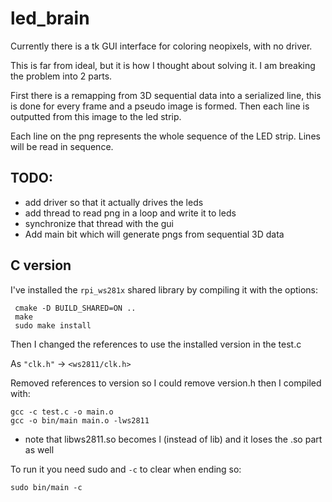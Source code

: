 # led_brain

Currently there is a tk GUI interface for coloring neopixels, with no driver. 

This is far from ideal, but it is how I thought about solving it. I am breaking the problem into 2 parts. 

First there is a remapping from 3D sequential data into a serialized line, this is done for every frame and a pseudo image is formed. Then each line is outputted from this image to the led strip. 

Each line on the png represents the whole sequence of the LED strip. Lines will be read in sequence. 

## TODO:

- add driver so that it actually drives the leds
- add thread to read png in a loop and write it to leds
- synchronize that thread with the gui
- Add main bit which will generate pngs from sequential 3D data

## C version

I've installed the `rpi_ws281x` shared library by compiling it with the options:

     cmake -D BUILD_SHARED=ON ..
     make
     sudo make install

Then I changed the references to use the installed version in the test.c

As `"clk.h"` -> `<ws2811/clk.h>`

Removed references to version so I could remove version.h then I compiled with:

    gcc -c test.c -o main.o
    gcc -o bin/main main.o -lws2811

* note that libws2811.so becomes l (instead of lib) and it loses the .so part as well

To run it you need sudo and `-c` to clear when ending so:

    sudo bin/main -c

